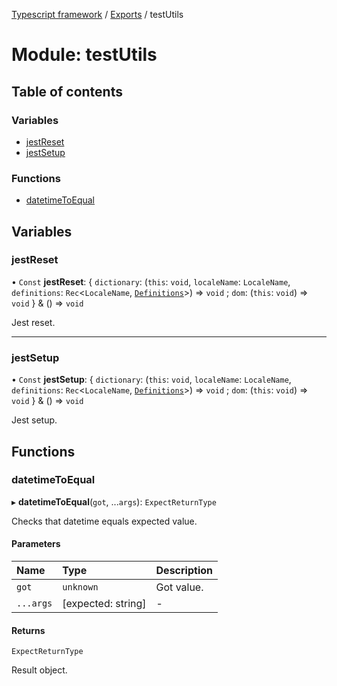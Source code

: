 [Typescript framework](../index.md) / [Exports](../modules.md) / testUtils

# Module: testUtils

## Table of contents

### Variables

- [jestReset](testUtils.md#jestreset)
- [jestSetup](testUtils.md#jestsetup)

### Functions

- [datetimeToEqual](testUtils.md#datetimetoequal)

## Variables

### jestReset

• `Const` **jestReset**: { `dictionary`: (`this`: `void`, `localeName`: `LocaleName`, `definitions`: `Rec`<`LocaleName`, [`Definitions`](../classes/facade_implementations_lang_dictionary_Definitions.Definitions.md)\>) => `void` ; `dom`: (`this`: `void`) => `void`  } & () => `void`

Jest reset.

___

### jestSetup

• `Const` **jestSetup**: { `dictionary`: (`this`: `void`, `localeName`: `LocaleName`, `definitions`: `Rec`<`LocaleName`, [`Definitions`](../classes/facade_implementations_lang_dictionary_Definitions.Definitions.md)\>) => `void` ; `dom`: (`this`: `void`) => `void`  } & () => `void`

Jest setup.

## Functions

### datetimeToEqual

▸ **datetimeToEqual**(`got`, ...`args`): `ExpectReturnType`

Checks that datetime equals expected value.

#### Parameters

| Name | Type | Description |
| :------ | :------ | :------ |
| `got` | `unknown` | Got value. |
| `...args` | [expected: string] | - |

#### Returns

`ExpectReturnType`

Result object.
